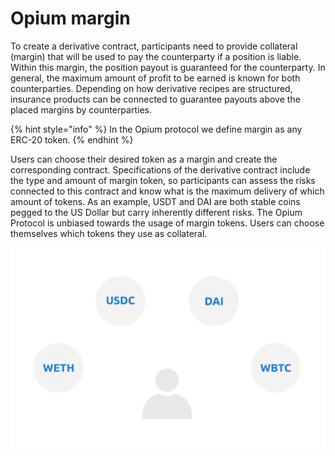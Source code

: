 # Opium margin

To create a derivative contract, participants need to provide collateral \(margin\) that will be used to pay the counterparty if a position is liable. Within this margin, the position payout is guaranteed for the counterparty. In general, the maximum amount of profit to be earned is known for both counterparties. Depending on how derivative recipes are structured, insurance products can be connected to guarantee payouts above the placed margins by counterparties.

{% hint style="info" %}
In the Opium protocol we define margin as any ERC-20 token. 
{% endhint %}

Users can choose their desired token as a margin and create the corresponding contract. Specifications of the derivative contract include the type and amount of margin token, so participants can assess the risks connected to this contract and know what is the maximum delivery of which amount of tokens. As an example, USDT and DAI are both stable coins pegged to the US Dollar but carry inherently different risks. The Opium Protocol is unbiased towards the usage of margin tokens. Users can choose themselves which tokens they use as collateral.

![Any ERC-20 token can be used as collateral](../.gitbook/assets/image%20%282%29.png)



  


   


